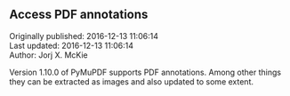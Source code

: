 ## Access PDF annotations  
Originally published: 2016-12-13 11:06:14  
Last updated: 2016-12-13 11:06:14  
Author: Jorj X. McKie  
  
Version 1.10.0 of PyMuPDF supports PDF annotations. Among other things they can be extracted as images and also updated to some extent.